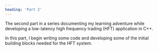 ```yaml
---
heading: 'Part 2'
---
```


The second part in a series documenting my learning adventure while developing a low-latency high frequency trading (HFT) application in C++.

In this part, I begin writing some code and developing some of the initial building blocks needed for the HFT system.